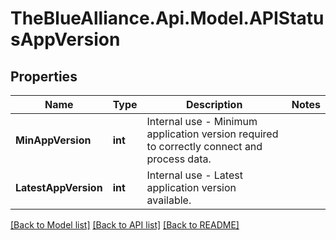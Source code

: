 # TheBlueAlliance.Api.Model.APIStatusAppVersion

## Properties

Name | Type | Description | Notes
------------ | ------------- | ------------- | -------------
**MinAppVersion** | **int** | Internal use - Minimum application version required to correctly connect and process data. | 
**LatestAppVersion** | **int** | Internal use - Latest application version available. | 

[[Back to Model list]](../README.md#documentation-for-models) [[Back to API list]](../README.md#documentation-for-api-endpoints) [[Back to README]](../README.md)

